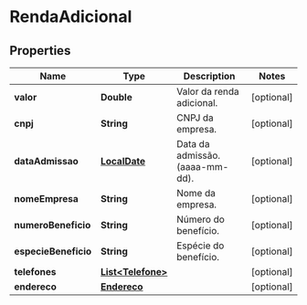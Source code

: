 
# RendaAdicional

## Properties
Name | Type | Description | Notes
------------ | ------------- | ------------- | -------------
**valor** | **Double** | Valor da renda adicional. |  [optional]
**cnpj** | **String** | CNPJ da empresa. |  [optional]
**dataAdmissao** | [**LocalDate**](LocalDate.md) | Data da admissão. (aaaa-mm-dd). |  [optional]
**nomeEmpresa** | **String** | Nome da empresa. |  [optional]
**numeroBeneficio** | **String** | Número do benefício. |  [optional]
**especieBeneficio** | **String** | Espécie do benefício. |  [optional]
**telefones** | [**List&lt;Telefone&gt;**](Telefone.md) |  |  [optional]
**endereco** | [**Endereco**](Endereco.md) |  |  [optional]



